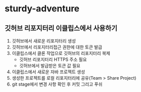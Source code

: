 # sturdy-adventure

## 깃허브 리포지터리 이클립스에서 사용하기

1. 깃허브에서 새로운 리포지터리 생성
2. 깃허브에서 리포지터리접근 권한에 대한 토큰 발급
3. 이클립스에서 클론 작업으로 깃허브의 리포지터리 복제
   - 깃허브 리포지터리 HTTPS 주소 필요
   - 깃허브에서 발급받은 토큰 값 필요
4. 이클립스에서 새로운 자바 프로젝트 생성
5. 생성한 프로젝트를 로컬 리포지터리에 공유(Team > Share Project)
6. git stage에서 변경 사항 확인 후 커밋 그리고 푸쉬 
